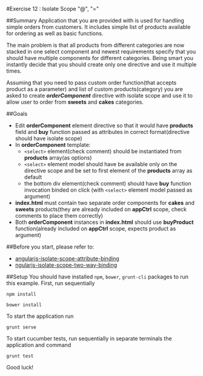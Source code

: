 #Exercise 12 : Isolate Scope "@", "="

##Summary
Application that you are provided with is used for handling simple orders from customers. It includes simple list of products available for ordering
as well as basic functions. 

The main problem is that all products from different categories are now stacked in one select component and newest requirements
specify that you should have multiple components for different categories. Being smart you instantly decide that you should create only one directive
and use it multiple times. 

Assuming that you need to pass custom order function(that accepts product as a parameter) and list of custom products(category)
you are asked to create ***orderComponent*** directive with isolate scope and use it to allow user to order from **sweets** and **cakes** categories.


##Goals

* Edit **orderComponent** element directive so that it would have **products** field and **buy** function passed as attributes in correct 
format(directive should have isolate scope)
* In **orderComponent** template:
    * ```<select>``` element(check comment) should be instantiated from **products** array(as options)
    * ```<select>``` element model should have be available only on the directive scope and be set to first element of the **products** array as default
    * the bottom div element(check comment) should have **buy** function invocation binded on click (with ```<select>``` element model passed as argument)
* **index.html** must contain two separate order components for **cakes** and **sweets** products(they are already included on **appCtrl** scope, 
check comments to place them correctly)
* Both **orderComponent** instances in **index.html** should use **buyProduct** function(already included on **appCtrl** scope, expects product as argument)

##Before you start, please refer to:
* [angularjs-isolate-scope-attribute-binding](https://egghead.io/lessons/angularjs-isolate-scope-attribute-binding)
* [ngularjs-isolate-scope-two-way-binding](https://egghead.io/lessons/angularjs-isolate-scope-two-way-binding)

##Setup
You should have installed `npm`, `bower`, `grunt-cli`  packages to run this example. First, run sequentially

```
npm install
```

```
bower install
```

To start the application run

```
grunt serve
```

To start cucumber tests, run sequentially in separate terminals the application and command

```
grunt test
```

Good luck!

